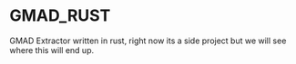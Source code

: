 # GMAD_RUST
GMAD Extractor written in rust, right now its a side project but we will see where this will end up.
